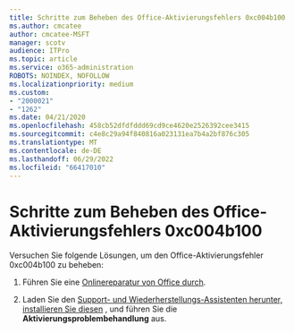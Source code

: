 ```yaml
---
title: Schritte zum Beheben des Office-Aktivierungsfehlers 0xc004b100
ms.author: cmcatee
author: cmcatee-MSFT
manager: scotv
audience: ITPro
ms.topic: article
ms.service: o365-administration
ROBOTS: NOINDEX, NOFOLLOW
ms.localizationpriority: medium
ms.custom:
- "2000021"
- "1262"
ms.date: 04/21/2020
ms.openlocfilehash: 458cb52dfdfddd69cd9ce4620e2526392cee3415
ms.sourcegitcommit: c4e8c29a94f840816a023131ea7b4a2bf876c305
ms.translationtype: MT
ms.contentlocale: de-DE
ms.lasthandoff: 06/29/2022
ms.locfileid: "66417010"
---
```

# <a name="steps-to-resolve-office-activation-error-0xc004b100"></a>Schritte zum Beheben des Office-Aktivierungsfehlers 0xc004b100

Versuchen Sie folgende Lösungen, um den Office-Aktivierungsfehler 0xc004b100 zu beheben:
  
1. Führen Sie eine [Onlinereparatur von Office durch](https://support.office.com/article/7821d4b6-7c1d-4205-aa0e-a6b40c5bb88b).

2. Laden Sie den [Support- und Wiederherstellungs-Assistenten herunter, installieren Sie diesen](https://aka.ms/SARA-OfficeActivation-Alchemy) , und führen Sie die **Aktivierungsproblembehandlung** aus.
